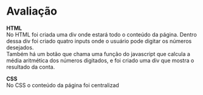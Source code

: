 # Avaliação

<strong>HTML</strong><br>
No HTML foi criada uma div onde estará todo o conteúdo da página. Dentro dessa div foi criado quatro inputs onde o usuário pode digitar os números desejados. <br>
Também há um botão que chama uma função do javascript que calcula a média aritmética dos números digitados, e foi criado uma div que mostra o resultado da conta.

<strong>CSS</strong><br>
No CSS o conteúdo da página foi centralizad
